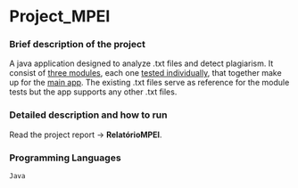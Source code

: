 # Project_MPEI

### Brief description of the project
A java application designed to analyze .txt files and detect plagiarism. It consist of [three modules](Modulos), each one [tested individually](TestesModulos), that together make up for the [main app](DemonstracaoConjunta). The existing .txt files serve as reference for the module tests but the app supports any other .txt files.

### Detailed description and how to run
Read the project report -> **RelatórioMPEI**.

### Programming Languages
`Java`
